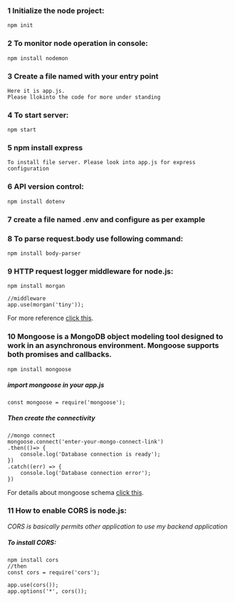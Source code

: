 ### 1 Initialize the node project:
    npm init
### 2 To monitor node operation in console:
    npm install nodemon
### 3 Create a file named with your entry point
    Here it is app.js. 
    Please llokinto the code for more under standing
### 4 To start server: 
    npm start
### 5 npm install express 
    To install file server. Please look into app.js for express configuration
### 6 API version control: 
    npm install dotenv
### 7 create a file named .env and configure as per example

### 8 To parse request.body use following command:
    npm install body-parser
### 9 HTTP request logger middleware for node.js:
    npm install morgan

    //middleware
    app.use(morgan('tiny'));

For more reference [click this](https://www.npmjs.com/package/morgan).

### 10 Mongoose is a MongoDB object modeling tool designed to work in an asynchronous environment. Mongoose supports both promises and callbacks.
    npm install mongoose
##### import mongoose in your app.js
    const mongoose = require('mongoose');
##### Then create the connectivity
    //mongo connect
    mongoose.connect('enter-your-mongo-connect-link')
    .then(()=> {
        console.log('Database connection is ready');
    })
    .catch((err) => {
        console.log('Database connection error');
    })

For details about mongoose schema [click this](https://mongoosejs.com/docs/guide.html).

### 11 How to enable CORS is node.js: 
*CORS is basically permits other application to use my backend application*
##### To install CORS:
    npm install cors
    //then 
    const cors = require('cors');

    app.use(cors());
    app.options('*', cors());


